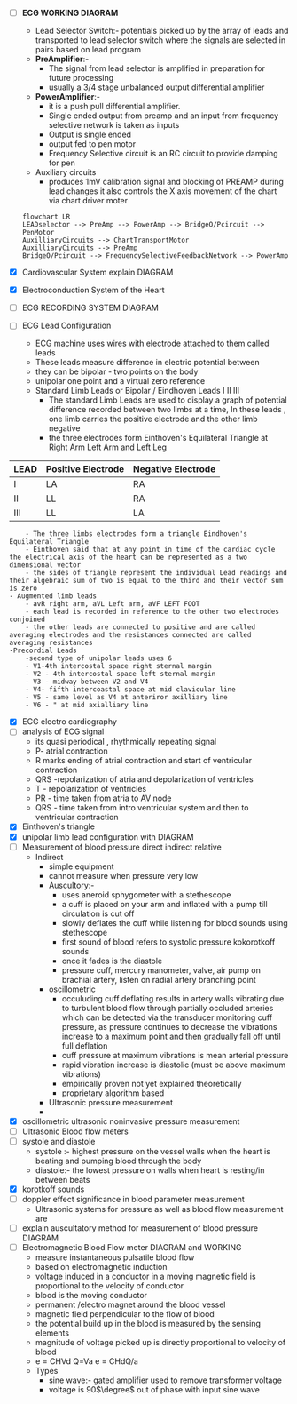 
- [ ] **ECG WORKING DIAGRAM**
	- Lead Selector Switch:- potentials picked up by the array of leads and transported to lead selector switch where the signals are selected in pairs based on lead program
	- **PreAmplifier**:-
		- The signal from lead selector is amplified in preparation for future processing 
		- usually a 3/4 stage unbalanced output differential amplifier
	- **PowerAmplifier**:-
		- it is a push pull differential amplifier.
		- Single ended output from preamp and an input from frequency selective network is taken as inputs
		- Output is single ended
		- output fed to pen motor
		- Frequency Selective circuit is an RC circuit to provide damping for pen
	- Auxiliary circuits
		- produces 1mV calibration signal and blocking of PREAMP during lead changes it also controls the X axis movement of the chart via chart driver moter

	```mermaid
	flowchart LR
	LEADselector --> PreAmp --> PowerAmp --> BridgeO/Pcircuit --> PenMotor
	AuxilliaryCircuits --> ChartTransportMotor
	AuxilliaryCircuits --> PreAmp
	BridgeO/Pcircuit --> FrequencySelectiveFeedbackNetwork --> PowerAmp
	```
- [x] Cardiovascular System explain DIAGRAM 
- [x] Electroconduction System of the Heart
- [ ] ECG RECORDING SYSTEM DIAGRAM
- [ ] ECG Lead Configuration
	- ECG machine uses wires with electrode attached to them called leads
	- These leads measure difference in electric potential between
	- they can be bipolar - two points on the body
	- unipolar one point and a virtual zero reference
	- Standard Limb Leads or Bipolar / Eindhoven Leads I II III
		- The standard Limb Leads are used to display a graph of potential difference recorded between two limbs at a time, In these leads , one limb carries the positive electrode and the other limb negative
		- the three electrodes form Einthoven's Equilateral Triangle at Right Arm Left Arm and Left Leg

| LEAD | Positive Electrode | Negative Electrode |
| ---- | ------------------ | ------------------ |
| I    | LA                 | RA                 |
| II   | LL                 | RA                 |
| III  | LL                 | LA                 |
		- The three limbs electrodes form a triangle Eindhoven's Equilateral Triangle
		- Einthoven said that at any point in time of the cardiac cycle the electrical axis of the heart can be represented as a two dimensional vector
		- the sides of triangle represent the individual Lead readings and their algebraic sum of two is equal to the third and their vector sum is zero
	- Augmented limb leads
		- avR right arm, aVL Left arm, aVF LEFT FOOT
		- each lead is recorded in reference to the other two electrodes conjoined
		- the other leads are connected to positive and are called averaging electrodes and the resistances connected are called averaging resistances
	-Precordial Leads
		-second type of unipolar leads uses 6
		- V1-4th intercostal space right sternal margin
		- V2 - 4th intercostal space left sternal margin
		- V3 - midway between V2 and V4
		- V4- fifth intercoastal space at mid clavicular line
		- V5 - same level as V4 at anteriror axilliary line
		- V6 - " at mid axialliary line
- [x] ECG electro cardiography
- [ ] analysis of ECG signal
	- its quasi periodical , rhythmically repeating signal
	- P- atrial contraction
	-  R marks ending of atrial contraction and start of ventricular contraction
	- QRS -repolarization of atria and depolarization of ventricles
	- T - repolarization of ventricles
	- PR - time taken from atria to AV node
	- QRS - time taken from intro ventricular system and then to ventricular contraction
- [x] Einthoven's triangle
- [x] unipolar limb lead configuration with DIAGRAM
- [ ] Measurement of blood pressure direct indirect relative
	- Indirect
		- simple equipment
		- cannot measure when pressure very low
		- Auscultory:-
			- uses aneroid sphygometer with a stethescope
			- a cuff is placed on your arm and inflated with a pump till circulation is cut off
			- slowly deflates the cuff while listening for blood sounds using stethescope
			- first sound of blood refers to systolic pressure kokorotkoff sounds
			- once it fades is the diastole
			- pressure cuff, mercury manometer, valve, air pump on brachial artery, listen on radial artery branching point
		- oscillometric 
			- occuluding cuff deflating results in artery walls vibrating due to turbulent blood flow through partially occluded arteries which can be detected via the transducer monitoring cuff pressure, as pressure continues to decrease the vibrations increase to a maximum point and then gradually fall off until full deflation
			- cuff pressure at maximum vibrations is mean arterial pressure
			- rapid vibration increase is diastolic (must be above maximum vibrations)
			- empirically proven not yet explained theoretically
			- proprietary algorithm based
		- Ultrasonic pressure measurement
		- 
- [x] oscillometric ultrasonic noninvasive pressure measurement
- [ ] Ultrasonic Blood flow meters
- [ ] systole and diastole
	- systole :- highest pressure on the vessel walls when the heart is beating and pumping blood through the body
	- diastole:- the lowest pressure on walls when heart is resting/in between beats
- [x] korotkoff sounds
- [ ] doppler effect significance in blood parameter measurement
	- Ultrasonic systems for pressure as well as blood flow measurement are 
- [ ] explain auscultatory method for measurement of blood pressure DIAGRAM
- [ ] Electromagnetic Blood Flow meter DIAGRAM and WORKING
	- measure instantaneous pulsatile blood flow 
	- based on electromagnetic induction
	- voltage induced in a conductor in a moving magnetic field is proportional to the velocity of conductor
	- blood is the moving conductor
	- permanent /electro magnet around the blood vessel 
	- magnetic field perpendicular to the flow of blood
	- the potential build up in the blood is measured by the sensing elements 
	- magnitude of voltage picked up is directly proportional to velocity of blood
	- e = CHVd Q=Va   e = CHdQ/a
	- Types
		- sine wave:-  gated amplifier used to remove transformer voltage 
		- voltage is 90$\degree$ out of phase with input sine wave
